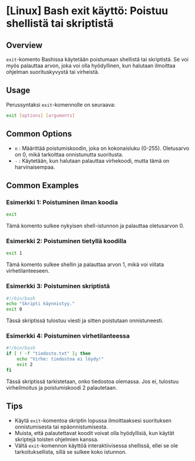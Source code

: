 # [Linux] Bash exit käyttö: Poistuu shellistä tai skriptistä

## Overview
`exit`-komento Bashissa käytetään poistumaan shellistä tai skriptistä. Se voi myös palauttaa arvon, joka voi olla hyödyllinen, kun halutaan ilmoittaa ohjelman suorituskyvystä tai virheistä.

## Usage
Perussyntaksi `exit`-komennolle on seuraava:

```bash
exit [options] [arguments]
```

## Common Options
- `n` : Määrittää poistumiskoodin, joka on kokonaisluku (0-255). Oletusarvo on 0, mikä tarkoittaa onnistunutta suoritusta.
- `-` : Käytetään, kun halutaan palauttaa virhekoodi, mutta tämä on harvinaisempaa.

## Common Examples

### Esimerkki 1: Poistuminen ilman koodia
```bash
exit
```
Tämä komento sulkee nykyisen shell-istunnon ja palauttaa oletusarvon 0.

### Esimerkki 2: Poistuminen tietyllä koodilla
```bash
exit 1
```
Tämä komento sulkee shellin ja palauttaa arvon 1, mikä voi viitata virhetilanteeseen.

### Esimerkki 3: Poistuminen skriptistä
```bash
#!/bin/bash
echo "Skripti käynnistyy."
exit 0
```
Tässä skriptissä tulostuu viesti ja sitten poistutaan onnistuneesti.

### Esimerkki 4: Poistuminen virhetilanteessa
```bash
#!/bin/bash
if [ ! -f "tiedosto.txt" ]; then
    echo "Virhe: tiedostoa ei löydy!"
    exit 2
fi
```
Tässä skriptissä tarkistetaan, onko tiedostoa olemassa. Jos ei, tulostuu virheilmoitus ja poistumiskoodi 2 palautetaan.

## Tips
- Käytä `exit`-komentoa skriptin lopussa ilmoittaaksesi suorituksen onnistumisesta tai epäonnistumisesta.
- Muista, että palautettavat koodit voivat olla hyödyllisiä, kun käytät skriptejä toisten ohjelmien kanssa.
- Vältä `exit`-komennon käyttöä interaktiivisessa shellissä, ellei se ole tarkoituksellista, sillä se sulkee koko istunnon.